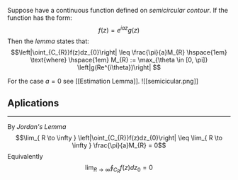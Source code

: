 Suppose have a continuous function defined on _semicircular contour_. If the function has the form:
$$f(z) = e^{iaz}g(z)$$
Then the _lemma_ states that:
$$\left|\oint_{C_{R}}f(z)dz_{0}\right| \leq \frac{\pi}{a}M_{R} \hspace{1em} \text{where} \hspace{1em} M_{R} := \max_{\theta \in [0, \pi]} \left|g(Re^{i\theta})\right| $$

For the case $a=0$ see [[Estimation Lemma]].
![[semicicular.png]]
## Aplications
---
By _Jordan's Lemma_
$$\lim_{ R \to \infty } \left|\oint_{C_{R}}f(z)dz_{0}\right| \leq \lim_{ R \to \infty } \frac{\pi}{a}M_{R} = 0$$
Equivalently
$$\lim_{ R \to \infty }  \oint_{C_{R}}f(z)dz_{0} = 0$$